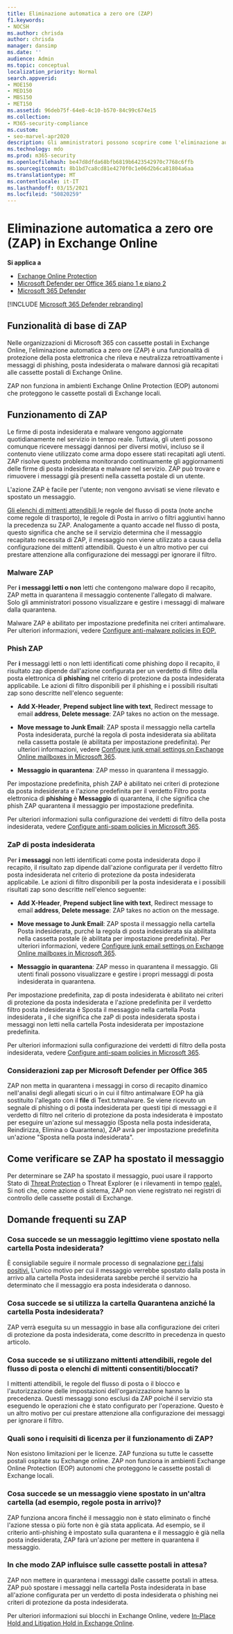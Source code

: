 ```yaml
---
title: Eliminazione automatica a zero ore (ZAP)
f1.keywords:
- NOCSH
ms.author: chrisda
author: chrisda
manager: dansimp
ms.date: ''
audience: Admin
ms.topic: conceptual
localization_priority: Normal
search.appverid:
- MOE150
- MED150
- MBS150
- MET150
ms.assetid: 96deb75f-64e8-4c10-b570-84c99c674e15
ms.collection:
- M365-security-compliance
ms.custom:
- seo-marvel-apr2020
description: Gli amministratori possono scoprire come l'eliminazione automatica di zero ore (ZAP) può spostare retroattivamente i messaggi recapitati in una cassetta postale di Exchange Online nella cartella Posta indesiderata o in quarantena che si trovano retroattivamente come posta indesiderata o phishing.
ms.technology: mdo
ms.prod: m365-security
ms.openlocfilehash: be47d8dfda68bfb6819b6423542970c7768c6ffb
ms.sourcegitcommit: 8b1bd7ca8cd81e4270f0c1e06d2b6ca81804a6aa
ms.translationtype: MT
ms.contentlocale: it-IT
ms.lasthandoff: 03/15/2021
ms.locfileid: "50820259"
---
```

# <a name="zero-hour-auto-purge-zap-in-exchange-online"></a>Eliminazione automatica a zero ore (ZAP) in Exchange Online

**Si applica a**
- [Exchange Online Protection](exchange-online-protection-overview.md)
- [Microsoft Defender per Office 365 piano 1 e piano 2](office-365-atp.md)
- [Microsoft 365 Defender](../mtp/microsoft-threat-protection.md)

[!INCLUDE [Microsoft 365 Defender rebranding](../includes/microsoft-defender-for-office.md)]


## <a name="basic-features-of-zap"></a>Funzionalità di base di ZAP

Nelle organizzazioni di Microsoft 365 con cassette postali in Exchange Online, l'eliminazione automatica a zero ore (ZAP) è una funzionalità di protezione della posta elettronica che rileva e neutralizza retroattivamente i messaggi di phishing, posta indesiderata o malware dannosi già recapitati alle cassette postali di Exchange Online.

ZAP non funziona in ambienti Exchange Online Protection (EOP) autonomi che proteggono le cassette postali di Exchange locali.

## <a name="how-zap-works"></a>Funzionamento di ZAP

Le firme di posta indesiderata e malware vengono aggiornate quotidianamente nel servizio in tempo reale. Tuttavia, gli utenti possono comunque ricevere messaggi dannosi per diversi motivi, incluso se il contenuto viene utilizzato come arma dopo essere stati recapitati agli utenti. ZAP risolve questo problema monitorando continuamente gli aggiornamenti delle firme di posta indesiderata e malware nel servizio. ZAP può trovare e rimuovere i messaggi già presenti nella cassetta postale di un utente.

L'azione ZAP è facile per l'utente; non vengono avvisati se viene rilevato e spostato un messaggio.

[Gli elenchi di mittenti attendibili,](create-safe-sender-lists-in-office-365.md)le regole del flusso di posta (note anche come regole di trasporto), le regole di Posta in arrivo o filtri aggiuntivi hanno la precedenza su ZAP. Analogamente a quanto accade nel flusso di posta, questo significa che anche se il servizio determina che il messaggio recapitato necessita di ZAP, il messaggio non viene utilizzato a causa della configurazione dei mittenti attendibili. Questo è un altro motivo per cui prestare attenzione alla configurazione dei messaggi per ignorare il filtro.

### <a name="malware-zap"></a>Malware ZAP

Per **i messaggi letti o non** letti che contengono malware dopo il recapito, ZAP metta in quarantena il messaggio contenente l'allegato di malware. Solo gli amministratori possono visualizzare e gestire i messaggi di malware dalla quarantena.

Malware ZAP è abilitato per impostazione predefinita nei criteri antimalware. Per ulteriori informazioni, vedere [Configure anti-malware policies in EOP.](configure-anti-malware-policies.md)

### <a name="phish-zap"></a>Phish ZAP

Per **i** messaggi letti o non letti identificati come phishing dopo il recapito, il risultato zap dipende dall'azione configurata per un verdetto di filtro della posta elettronica di **phishing** nel criterio di protezione da posta indesiderata applicabile. Le azioni di filtro disponibili per il phishing e i possibili risultati zap sono descritte nell'elenco seguente:

- **Add X-Header**, **Prepend subject line with text**, Redirect message to email **address**, **Delete message**: ZAP takes no action on the message.

- **Move message to Junk Email**: ZAP sposta il messaggio nella cartella Posta indesiderata, purché la regola di posta indesiderata sia abilitata nella cassetta postale (è abilitata per impostazione predefinita). Per ulteriori informazioni, vedere [Configure junk email settings on Exchange Online mailboxes in Microsoft 365](configure-junk-email-settings-on-exo-mailboxes.md).

- **Messaggio in quarantena**: ZAP messo in quarantena il messaggio.

Per impostazione predefinita, phish ZAP è abilitato nei criteri di protezione da posta indesiderata e l'azione predefinita per il verdetto Filtro posta elettronica di **phishing** è **Messaggio** di quarantena, il che significa che phish ZAP quarantena il messaggio per impostazione predefinita.

Per ulteriori informazioni sulla configurazione dei verdetti di filtro della posta indesiderata, vedere [Configure anti-spam policies in Microsoft 365](configure-your-spam-filter-policies.md).

### <a name="spam-zap"></a>ZaP di posta indesiderata

Per **i messaggi** non letti identificati come posta indesiderata dopo il recapito, il  risultato zap dipende dall'azione configurata per il verdetto filtro posta indesiderata nel criterio di protezione da posta indesiderata applicabile. Le azioni di filtro disponibili per la posta indesiderata e i possibili risultati zap sono descritte nell'elenco seguente:

- **Add X-Header**, **Prepend subject line with text**, Redirect message to email **address**, **Delete message**: ZAP takes no action on the message.

- **Move message to Junk Email**: ZAP sposta il messaggio nella cartella Posta indesiderata, purché la regola di posta indesiderata sia abilitata nella cassetta postale (è abilitata per impostazione predefinita). Per ulteriori informazioni, vedere [Configure junk email settings on Exchange Online mailboxes in Microsoft 365](configure-junk-email-settings-on-exo-mailboxes.md).

- **Messaggio in quarantena**: ZAP messo in quarantena il messaggio. Gli utenti finali possono visualizzare e gestire i propri messaggi di posta indesiderata in quarantena.

Per impostazione predefinita, zap di posta indesiderata è abilitato  nei criteri di protezione da posta indesiderata e l'azione predefinita per il verdetto filtro posta indesiderata è Sposta il messaggio nella cartella Posta indesiderata **,** il che significa che zaP di posta indesiderata sposta i messaggi non letti nella cartella Posta indesiderata per impostazione predefinita. 

Per ulteriori informazioni sulla configurazione dei verdetti di filtro della posta indesiderata, vedere [Configure anti-spam policies in Microsoft 365](configure-your-spam-filter-policies.md).

### <a name="zap-considerations-for-microsoft-defender-for-office-365"></a>Considerazioni zap per Microsoft Defender per Office 365

ZAP non metta in quarantena i [](atp-safe-attachments.md#dynamic-delivery-in-safe-attachments-policies) messaggi in corso di recapito dinamico nell'analisi degli allegati sicuri o in cui il filtro antimalware EOP ha già sostituito l'allegato con il **file** di Text.txtmalware. Se viene ricevuto un segnale di phishing o di posta indesiderata per questi tipi di messaggi e il verdetto di filtro nel criterio di protezione da posta indesiderata è impostato per eseguire un'azione sul messaggio (Sposta nella posta indesiderata, Reindirizza, Elimina o Quarantena), ZAP avrà per impostazione predefinita un'azione "Sposta nella posta indesiderata".

## <a name="how-to-see-if-zap-moved-your-message"></a>Come verificare se ZAP ha spostato il messaggio

Per determinare se ZAP ha spostato il messaggio, puoi usare il rapporto Stato di [Threat Protection](view-email-security-reports.md#threat-protection-status-report) o Threat Explorer (e i rilevamenti in tempo [reale).](threat-explorer.md) Si noti che, come azione di sistema, ZAP non viene registrato nei registri di controllo delle cassette postali di Exchange.

## <a name="zap-faq"></a>Domande frequenti su ZAP

### <a name="what-happens-if-a-legitimate-message-is-moved-to-the-junk-email-folder"></a>Cosa succede se un messaggio legittimo viene spostato nella cartella Posta indesiderata?

È consigliabile seguire il normale processo di segnalazione [per i falsi positivi.](report-junk-email-messages-to-microsoft.md) L'unico motivo per cui il messaggio verrebbe spostato dalla posta in arrivo alla cartella Posta indesiderata sarebbe perché il servizio ha determinato che il messaggio era posta indesiderata o dannoso.

### <a name="what-if-i-use-the-quarantine-folder-instead-of-the-junk-mail-folder"></a>Cosa succede se si utilizza la cartella Quarantena anziché la cartella Posta indesiderata?

ZAP verrà eseguita su un messaggio in base alla configurazione dei criteri di protezione da posta indesiderata, come descritto in precedenza in questo articolo.

### <a name="what-if-im-using-safe-senders-mail-flow-rules-or-allowedblocked-sender-lists"></a>Cosa succede se si utilizzano mittenti attendibili, regole del flusso di posta o elenchi di mittenti consentiti/bloccati?

I mittenti attendibili, le regole del flusso di posta o il blocco e l'autorizzazione delle impostazioni dell'organizzazione hanno la precedenza. Questi messaggi sono esclusi da ZAP poiché il servizio sta eseguendo le operazioni che è stato configurato per l'operazione. Questo è un altro motivo per cui prestare attenzione alla configurazione dei messaggi per ignorare il filtro.

### <a name="what-are-the-licensing-requirements-for-zap-to-work"></a>Quali sono i requisiti di licenza per il funzionamento di ZAP?

Non esistono limitazioni per le licenze. ZAP funziona su tutte le cassette postali ospitate su Exchange online. ZAP non funziona in ambienti Exchange Online Protection (EOP) autonomi che proteggono le cassette postali di Exchange locali.

### <a name="what-if-a-message-is-moved-to-another-folder-eg-inbox-rules"></a>Cosa succede se un messaggio viene spostato in un'altra cartella (ad esempio, regole posta in arrivo)?

ZAP funziona ancora finché il messaggio non è stato eliminato o finché l'azione stessa o più forte non è già stata applicata. Ad esempio, se il criterio anti-phishing è impostato sulla quarantena e il messaggio è già nella posta indesiderata, ZAP farà un'azione per mettere in quarantena il messaggio.

### <a name="how-does-zap-affect-mailboxes-on-hold"></a>In che modo ZAP influisce sulle cassette postali in attesa?

ZAP non mettere in quarantena i messaggi dalle cassette postali in attesa. ZAP può spostare i messaggi nella cartella Posta indesiderata in base all'azione configurata per un verdetto di posta indesiderata o phishing nei criteri di protezione da posta indesiderata.

Per ulteriori informazioni sui blocchi in Exchange Online, vedere [In-Place Hold and Litigation Hold in Exchange Online](https://docs.microsoft.com/Exchange/security-and-compliance/in-place-and-litigation-holds).

